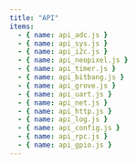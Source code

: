 ```yaml
---
title: "API"
items:
  - { name: api_adc.js }
  - { name: api_sys.js }
  - { name: api_i2c.js }
  - { name: api_neopixel.js }
  - { name: api_timer.js }
  - { name: api_bitbang.js }
  - { name: api_grove.js }
  - { name: api_uart.js }
  - { name: api_net.js }
  - { name: api_http.js }
  - { name: api_log.js }
  - { name: api_config.js }
  - { name: api_rpc.js }
  - { name: api_gpio.js }
---
```

